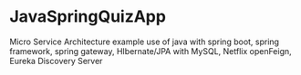 # JavaSpringQuizApp
Micro Service Architecture example use of java with spring boot, spring framework, spring gateway, HIbernate/JPA with MySQL, Netflix openFeign, Eureka Discovery Server

